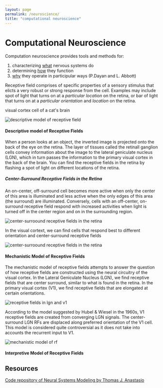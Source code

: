 ```yaml
---
layout: page
permalink: /neuroscience/
title: "computational neuroscience"
---
```


# Computational Neuroscience
Computation neuroscience provides tools and methods for:
1. characterizing [what](https://github.com/sophiechenyang/sophiechenyang.github.io/blob/main/neuroscience.md#descriptive-model-of-cortical-receptive-fields) nervous systems do
1. determining [how](https://github.com/sophiechenyang/sophiechenyang.github.io/blob/main/neuroscience.md#mechanistic-model-of) they function
1. [why](http://google.com) they operate in participular ways 
(P.Dayan and L. Abbott)

Receptive field comprises of specific properties of a sensory stimulus that elicts a very robust or strong response from the cell. Examples may include spot of light that turns on at a _particular location_ on the retina, or bar of light that turns on at a _particular orientation_ and _location_ on the retina. 

visual cortex cell of a cat's brain

![descriptive model of receptive field](https://i.imgur.com/ae7WEws.png)
 
#### Descriptive model of Receptive Fields 
When a person looks at an object, the inverted image is projected onto the back of the eye on the retina. The layer of tissues called the retinall ganglion cells convey information about the image to the lateral geniculate nucleus (LGN), which in turn passes the information to the primary visual cortex in the back of the brain. You can find the receptive fields in the retina by flashing a spot of light on different locations of the retina. 

##### Center-Surround Receptive Fields in the Retina

An on-center, off-surround cell becomes more active when only the center of this area is illuminated and less active when the only edges of this area (the surround) are illuminated. Conversely, cells with an off-center, on-surround receptive field respond with increased activities when light is turned off in the center region and on in the surrounding region.  

![center-surroound receptive fields in the retina](https://i.imgur.com/7pklArV.png)

In the visual cortext, we can find cells that respond best to different orientation and center-surround receptive fields 

![center-surroound receptive fields in the retina](https://i.imgur.com/qq685v8.png)

#### Mechanistic Model of Receptive Fields
The mechanistic model of receptive fields attempts to answer the question of how receptive fields are constructed using the neural circuitry of the visual cortex. In the Lateral Geniculate Nucleus (LGN), we find receptive fields that are center surround, similar to what is found in the retina. In the primary visual cortex (V1), we find receptive fields that are elongated at certain orientations. 

![receptive fields in lgn and v1](https://i.imgur.com/STLcX6b.png)

According to the model suggested by Hubel & Wiesel in the 1960s, V1 receptive fields are created from converging LGN signals. The center-surround LGN RFs are displaced along preferred orientation of the V1 cell. This model is considered quite controversial as it does not take into accounts the recurrent input to V1. 

![mechanistic model of rf](https://i.imgur.com/c0NiRRp.png)

#### Interpretive Model of Receptive Fields

## Resources
[Code repository of Neural Systems Modeling by Thomas J. Anastasio](https://github.com/vogdb/neural-systems-modeling-exercises)


